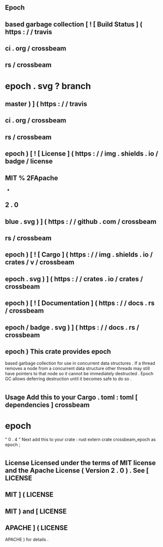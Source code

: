 #
Epoch
-
based
garbage
collection
[
!
[
Build
Status
]
(
https
:
/
/
travis
-
ci
.
org
/
crossbeam
-
rs
/
crossbeam
-
epoch
.
svg
?
branch
=
master
)
]
(
https
:
/
/
travis
-
ci
.
org
/
crossbeam
-
rs
/
crossbeam
-
epoch
)
[
!
[
License
]
(
https
:
/
/
img
.
shields
.
io
/
badge
/
license
-
MIT
%
2FApache
-
-
2
.
0
-
blue
.
svg
)
]
(
https
:
/
/
github
.
com
/
crossbeam
-
rs
/
crossbeam
-
epoch
)
[
!
[
Cargo
]
(
https
:
/
/
img
.
shields
.
io
/
crates
/
v
/
crossbeam
-
epoch
.
svg
)
]
(
https
:
/
/
crates
.
io
/
crates
/
crossbeam
-
epoch
)
[
!
[
Documentation
]
(
https
:
/
/
docs
.
rs
/
crossbeam
-
epoch
/
badge
.
svg
)
]
(
https
:
/
/
docs
.
rs
/
crossbeam
-
epoch
)
This
crate
provides
epoch
-
based
garbage
collection
for
use
in
concurrent
data
structures
.
If
a
thread
removes
a
node
from
a
concurrent
data
structure
other
threads
may
still
have
pointers
to
that
node
so
it
cannot
be
immediately
destructed
.
Epoch
GC
allows
deferring
destruction
until
it
becomes
safe
to
do
so
.
#
#
Usage
Add
this
to
your
Cargo
.
toml
:
toml
[
dependencies
]
crossbeam
-
epoch
=
"
0
.
4
"
Next
add
this
to
your
crate
:
rust
extern
crate
crossbeam_epoch
as
epoch
;
#
#
License
Licensed
under
the
terms
of
MIT
license
and
the
Apache
License
(
Version
2
.
0
)
.
See
[
LICENSE
-
MIT
]
(
LICENSE
-
MIT
)
and
[
LICENSE
-
APACHE
]
(
LICENSE
-
APACHE
)
for
details
.
